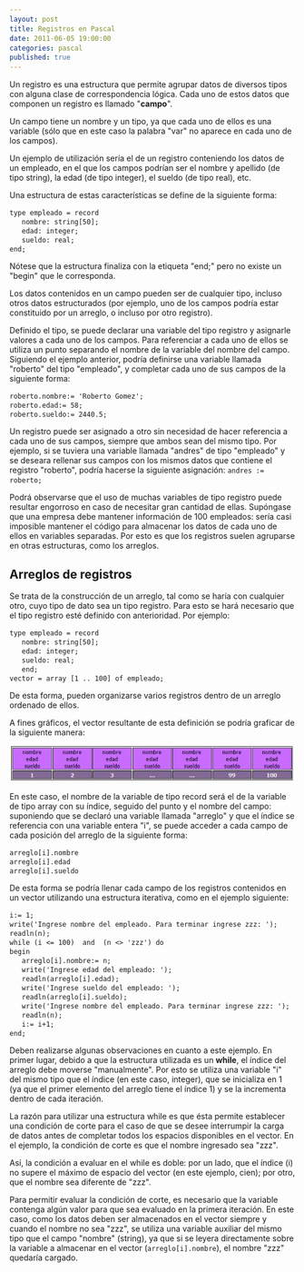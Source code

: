 ```yaml
---
layout: post
title: Registros en Pascal
date: 2011-06-05 19:00:00
categories: pascal
published: true
---
```

Un registro es una estructura que permite agrupar datos de diversos tipos con alguna clase de correspondencia lógica. Cada uno de estos datos que componen un registro es llamado "**campo**".

Un campo tiene un nombre y un tipo, ya que cada uno de ellos es una variable (sólo que en este caso la palabra "var" no aparece en cada uno de los campos).

Un ejemplo de utilización sería el de un registro conteniendo los datos de un empleado, en el que los campos podrían ser el nombre y apellido (de tipo string), la edad (de tipo integer), el sueldo (de tipo real), etc.

Una estructura de estas características se define de la siguiente forma:

<pre><code>type empleado = record
   nombre: string[50];
   edad: integer;
   sueldo: real;
end;</code></pre>

Nótese que la estructura finaliza con la etiqueta "end;" pero no existe un "begin" que le corresponda.

Los datos contenidos en un campo pueden ser de cualquier tipo, incluso otros datos estructurados (por ejemplo, uno de los campos podría estar constituido por un arreglo, o incluso por otro registro).

Definido el tipo, se puede declarar una variable del tipo registro y asignarle valores a cada uno de los campos. Para referenciar a cada uno de ellos se utiliza un punto separando el nombre de la variable del nombre del campo. Siguiendo el ejemplo anterior, podría definirse una variable llamada "roberto" del tipo "empleado", y completar cada uno de sus campos de la siguiente forma:

<pre><code>roberto.nombre:= 'Roberto Gomez';
roberto.edad:= 58;
roberto.sueldo:= 2440.5;</code></pre>

Un registro puede ser asignado a otro sin necesidad de hacer referencia a cada uno de sus campos, siempre que ambos sean del mismo tipo. Por ejemplo, si se tuviera una variable llamada "andres" de tipo "empleado" y se deseara rellenar sus campos con los mismos datos que contiene el registro "roberto", podría hacerse la siguiente asignación: <code>andres := roberto;</code>

Podrá observarse que el uso de muchas variables de tipo registro puede resultar engorroso en caso de necesitar gran cantidad de ellas. Supóngase que una empresa debe mantener información de 100 empleados: sería casi imposible mantener el código para almacenar los datos de cada uno de ellos en variables separadas. Por esto es que los registros suelen agruparse en otras estructuras, como los arreglos.


## Arreglos de registros

Se trata de la construcción de un arreglo, tal como se haría con cualquier otro, cuyo tipo de dato sea un tipo registro. Para esto se hará necesario que el tipo registro esté definido con anterioridad. Por ejemplo:

<pre><code>type empleado = record
   nombre: string[50];
   edad: integer;
   sueldo: real;
   end;
vector = array [1 .. 100] of empleado;</code></pre>

De esta forma, pueden organizarse varios registros dentro de un arreglo ordenado de ellos.

A fines gráficos, el vector resultante de esta definición se podría graficar de la siguiente manera:

![arreglo de empleados](/assets/2011-06-05-registros-pascal-img1.jpg)

En este caso, el nombre de la variable de tipo record será el de la variable de tipo array con su índice, seguido del punto y el nombre del campo: suponiendo que se declaró una variable llamada "arreglo" y que el índice se referencia con una variable entera "i", se puede acceder a cada campo de cada posición del arreglo de la siguiente forma:

<pre><code>arreglo[i].nombre
arreglo[i].edad
arreglo[i].sueldo</code></pre>

De esta forma se podría llenar cada campo de los registros contenidos en un vector utilizando una estructura iterativa, como en el ejemplo siguiente:

<pre><code>i:= 1;
write('Ingrese nombre del empleado. Para terminar ingrese zzz: ');
readln(n);
while (i <= 100)  and  (n <> 'zzz') do
begin
   arreglo[i].nombre:= n;
   write('Ingrese edad del empleado: ');
   readln(arreglo[i].edad);
   write('Ingrese sueldo del empleado: ');
   readln(arreglo[i].sueldo);
   write('Ingrese nombre del empleado. Para terminar ingrese zzz: ');
   readln(n);
   i:= i+1;
end;</code></pre>

Deben realizarse algunas observaciones en cuanto a este ejemplo. En primer lugar, debido a que la estructura utilizada es un **while**, el índice del arreglo debe moverse "manualmente". Por esto se utiliza una variable "i" del mismo tipo que el índice (en este caso, integer), que se inicializa en 1 (ya que el primer elemento del arreglo tiene el índice 1) y se la incrementa dentro de cada iteración.

La razón para utilizar una estructura while es que ésta permite establecer una condición de corte para el caso de que se desee interrumpir la carga de datos antes de completar todos los espacios disponibles en el vector. En el ejemplo, la condición de corte es que el nombre ingresado sea "zzz".

Así, la condición a evaluar en el while es doble: por un lado, que el índice (i) no supere el máximo de espacio del vector (en este ejemplo, cien); por otro, que el nombre sea diferente de "zzz".

Para permitir evaluar la condición de corte, es necesario que la variable contenga algún valor para que sea evaluado en la primera iteración. En este caso, como los datos deben ser almacenados en el vector siempre y cuando el nombre no sea "zzz", se utiliza una variable auxiliar del mismo tipo que el campo "nombre" (string), ya que si se leyera directamente sobre la variable a almacenar en el vector (<code>arreglo[i].nombre</code>), el nombre "zzz" quedaría cargado.

